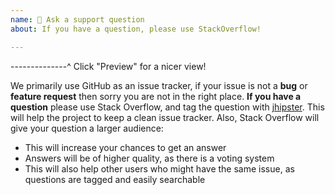 ```yaml
---
name: 🤗 Ask a support question
about: If you have a question, please use StackOverflow!

---
```


--------------^ Click "Preview" for a nicer view!

We primarily use GitHub as an issue tracker, if your issue is not a **bug** or **feature request** then sorry you are not in the right place.
**If you have a question** please use Stack Overflow, and tag the question with [jhipster](http://stackoverflow.com/questions/tagged/jhipster). This will help the project to keep a clean issue tracker. Also, Stack Overflow will give your question a larger audience:

- This will increase your chances to get an answer
- Answers will be of higher quality, as there is a voting system
- This will also help other users who might have the same issue, as questions are tagged and easily searchable
